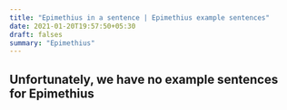```yaml
---
title: "Epimethius in a sentence | Epimethius example sentences"
date: 2021-01-20T19:57:50+05:30
draft: falses
summary: "Epimethius"
---
```

## Unfortunately, we have no example sentences for Epimethius                 
